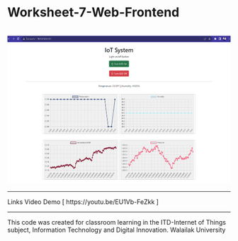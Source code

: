 # Worksheet-7-Web-Frontend
<br>
<img src="https://github.com/atmin009/Worksheet-7-Web-Frontend/blob/main/img/1.png?raw=true" alt="Trulli" width="auto" height="333">
<hr>
Links Video Demo [ https://youtu.be/EU1Vb-FeZkk ]
<hr>
This code was created for classroom learning in the ITD-Internet of Things subject, Information Technology and Digital Innovation. Walailak University
